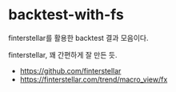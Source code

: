 ﻿# backtest-with-fs
finterstellar를 활용한 backtest 결과 모음이다.

finterstellar, 꽤 간편하게 잘 만든 듯.
* https://github.com/finterstellar
* https://finterstellar.com/trend/macro_view/fx
